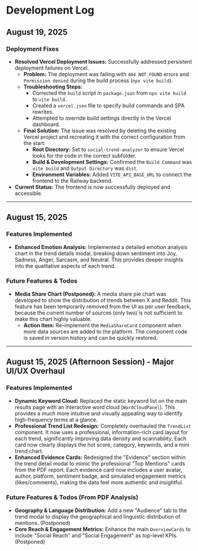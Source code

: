 # Development Log

## August 19, 2025

### Deployment Fixes
- **Resolved Vercel Deployment Issues:** Successfully addressed persistent deployment failures on Vercel.
  - **Problem:** The deployment was failing with `404 NOT_FOUND` errors and `Permission denied` during the build process (`npx vite build`).
  - **Troubleshooting Steps:**
    - Corrected the `build` script in `package.json` from `npx vite build` to `vite build`.
    - Created a `vercel.json` file to specify build commands and SPA rewrites.
    - Attempted to override build settings directly in the Vercel dashboard.
  - **Final Solution:** The issue was resolved by deleting the existing Vercel project and recreating it with the correct configuration from the start:
    - **Root Directory:** Set to `social-trend-analyzer` to ensure Vercel looks for the code in the correct subfolder.
    - **Build & Development Settings:** Confirmed the `Build Command` was `vite build` and `Output Directory` was `dist`.
    - **Environment Variables:** Added `VITE_API_BASE_URL` to connect the frontend to the Railway backend.
- **Current Status:** The frontend is now successfully deployed and accessible.

---

## August 15, 2025

### Features Implemented
- **Enhanced Emotion Analysis:** Implemented a detailed emotion analysis chart in the trend details modal, breaking down sentiment into Joy, Sadness, Anger, Sarcasm, and Neutral. This provides deeper insights into the qualitative aspects of each trend.

### Future Features & Todos
- **Media Share Chart (Postponed):** A media share pie chart was developed to show the distribution of trends between X and Reddit. This feature has been temporarily removed from the UI as per user feedback, because the current number of sources (only two) is not sufficient to make this chart highly valuable.
  - **Action Item:** Re-implement the `MediaShareCard` component when more data sources are added to the platform. The component code is saved in version history and can be quickly restored.

---

## August 15, 2025 (Afternoon Session) - Major UI/UX Overhaul

### Features Implemented
- **Dynamic Keyword Cloud:** Replaced the static keyword list on the main results page with an interactive word cloud (`WordCloudPanel`). This provides a much more intuitive and visually appealing way to identify high-frequency terms at a glance.
- **Professional Trend List Redesign:** Completely overhauled the `TrendList` component. It now uses a professional, information-rich card layout for each trend, significantly improving data density and scannability. Each card now clearly displays the hot score, category, keywords, and a mini trend chart.
- **Enhanced Evidence Cards:** Redesigned the "Evidence" section within the trend detail modal to mimic the professional "Top Mentions" cards from the PDF report. Each evidence card now includes a user avatar, author, platform, sentiment badge, and simulated engagement metrics (likes/comments), making the data feel more authentic and insightful.

### Future Features & Todos (From PDF Analysis)
- **Geography & Language Distribution:** Add a new "Audience" tab to the trend modal to display the geographical and linguistic distribution of mentions. (Postponed)
- **Core Reach & Engagement Metrics:** Enhance the main `OverviewCards` to include "Social Reach" and "Social Engagement" as top-level KPIs. (Postponed)
